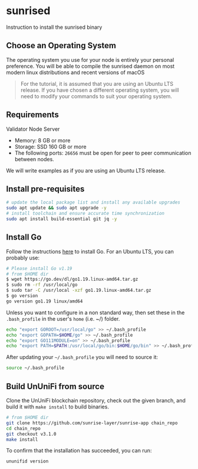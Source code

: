 # sunrised

Instruction to install the sunrised binary

## Choose an Operating System

The operating system you use for your node is entirely your personal preference. You will be able to compile the sunrised daemon on most modern linux distributions and recent versions of macOS
> For the tutorial, it is assumed that you are using an Ubuntu LTS release.
> If you have chosen a different operating system, you will need to modify your commands to suit your operating system.

## Requirements

Validator Node Server

- Memory: 8 GB or more
- Storage: SSD 160 GB or more
- The following ports: `26656` must be open for peer to peer communication between nodes.

We will write examples as if you are using an Ubuntu LTS release.

## Install pre-requisites

```Bash
# update the local package list and install any available upgrades
sudo apt update && sudo apt upgrade -y
# install toolchain and ensure accurate time synchronization
sudo apt install build-essential git jq -y
```

## Install Go

Follow the instructions [here](https://go.dev/doc/install) to install Go.
For an Ubuntu LTS, you can probably use:

```Bash
# Please install Go v1.19
# from $HOME dir
$ wget https://go.dev/dl/go1.19.linux-amd64.tar.gz
$ sudo rm -rf /usr/local/go
$ sudo tar -C /usr/local -xzf go1.19.linux-amd64.tar.gz
$ go version
go version go1.19 linux/amd64
```

Unless you want to configure in a non standard way, then set these in the `.bash_profile` in the user's `home` (i.e. ~/) folder.

```Bash
echo "export GOROOT=/usr/local/go" >> ~/.bash_profile
echo "export GOPATH=$HOME/go" >> ~/.bash_profile
echo "export GO111MODULE=on" >> ~/.bash_profile
echo "export PATH=$PATH:/usr/local/go/bin:$HOME/go/bin" >> ~/.bash_profile
```

After updating your `~/.bash_profile` you will need to source it:

```Bash
source ~/.bash_profile
```

## Build UnUniFi from source

Clone the UnUniFi blockchain repository, check out the given branch, and build it with `make install` to build binaries.

```Bash
# from $HOME dir
git clone https://github.com/sunrise-layer/sunrise-app chain_repo  
cd chain_repo
git checkout v3.1.0
make install
```

To confirm that the installation has succeeded, you can run:

```Bash
ununifid version
```
